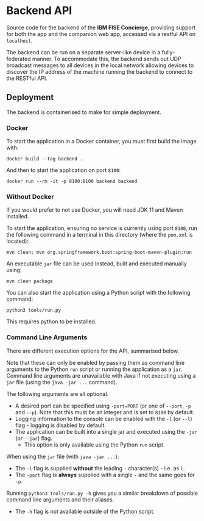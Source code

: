# Backend API

Source code for the backend of the **IBM FISE Concierge**, providing support for both the app and the companion web app,
accessed via a restful API on `localhost`.

The backend can be run on a separate server-like device in a fully-federated manner. To accommodate this, the backend
sends out UDP broadcast messages to all devices in the local network allowing devices to discover the IP address of the
machine running the backend to connect to the RESTful API.

## Deployment

The backend is containerised to make for simple deployment.

### Docker
To start the application in a Docker container, you must first build the image with:

    docker build --tag backend .

And then to start the application on port `8100`:

    docker run --rm -it -p 8100:8100 backend backend

### Without Docker

If you would prefer to not use Docker, you will need JDK 11 and Maven installed.

To start the application, ensuring no service is currently using port `8100`, run the following command in a terminal in
this directory (where the `pom.xml` is located):

    mvn clean; mvn org.springframework.boot:spring-boot-maven-plugin:run

An executable `jar` file can be used instead, built and executed manually using:

    mvn clean package

You can also start the application using a Python script with the following command:

    python3 tools/run.py
    
This requires python to be installed.


### Command Line Arguments

There are different execution options for the API, summarised below.

Note that these can only be enabled by passing them as command line arguments to the Python `run` script or running the
application as a `jar`. Command line arguments are unavailable with Java if not executing using a `jar` file (using
the `java -jar ...` command).

The following arguments are all optional.

- A desired port can be specified using `-port=PORT` (or one of `--port`, `-p` and `--p`). Note that this must be an
  integer and is set to `8100` by default.
- Logging information to the console can be enabled with the `-l` (or `--l`) flag - logging is disabled by default.
- The application can be built into a single jar and executed using the `-jar` (or `--jar`) flag.
    - This option is only available using the Python `run` script.

When using the `jar` file (with `java -jar ...`):

- The `-l` flag is supplied **without** the leading `-` character(s) - i.e. as `l`.
- The `-port` flag is **always** supplied with a single `-` and the same goes for `-p`.

Running `python3 tools/run.py -h` gives you a similar breakdown of possible command line arguments and their aliases.

- The `-h` flag is not available outside of the Python script.
